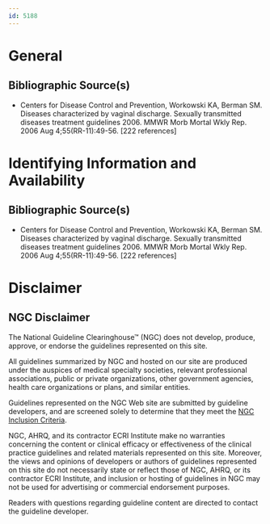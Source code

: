 ```yaml
---
id: 5188
---
```


# General

## Bibliographic Source(s)

- Centers for Disease Control and Prevention, Workowski KA, Berman SM. Diseases characterized by vaginal discharge. Sexually transmitted diseases treatment guidelines 2006. MMWR Morb Mortal Wkly Rep. 2006 Aug 4;55(RR-11):49-56. [222 references]

# Identifying Information and Availability

## Bibliographic Source(s)

- Centers for Disease Control and Prevention, Workowski KA, Berman SM. Diseases characterized by vaginal discharge. Sexually transmitted diseases treatment guidelines 2006. MMWR Morb Mortal Wkly Rep. 2006 Aug 4;55(RR-11):49-56. [222 references]

# Disclaimer

## NGC Disclaimer

The National Guideline Clearinghouse™ (NGC) does not develop, produce, approve, or endorse the guidelines represented on this site.

All guidelines summarized by NGC and hosted on our site are produced under the auspices of medical specialty societies, relevant professional associations, public or private organizations, other government agencies, health care organizations or plans, and similar entities.

Guidelines represented on the NGC Web site are submitted by guideline developers, and are screened solely to determine that they meet the [NGC Inclusion Criteria](/help-and-about/summaries/inclusion-criteria).

NGC, AHRQ, and its contractor ECRI Institute make no warranties concerning the content or clinical efficacy or effectiveness of the clinical practice guidelines and related materials represented on this site. Moreover, the views and opinions of developers or authors of guidelines represented on this site do not necessarily state or reflect those of NGC, AHRQ, or its contractor ECRI Institute, and inclusion or hosting of guidelines in NGC may not be used for advertising or commercial endorsement purposes.

Readers with questions regarding guideline content are directed to contact the guideline developer.

